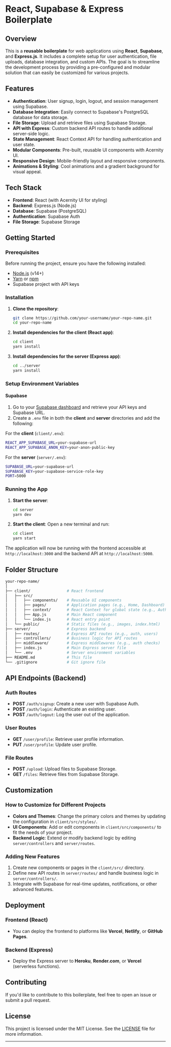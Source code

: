 

# React, Supabase & Express Boilerplate

## Overview

This is a **reusable boilerplate** for web applications using **React**, **Supabase**, and **Express.js**. It includes a complete setup for user authentication, file uploads, database integration, and custom APIs. The goal is to streamline the development process by providing a pre-configured and modular solution that can easily be customized for various projects.

## Features

- **Authentication**: User signup, login, logout, and session management using Supabase.
- **Database Integration**: Easily connect to Supabase's PostgreSQL database for data storage.
- **File Storage**: Upload and retrieve files using Supabase Storage.
- **API with Express**: Custom backend API routes to handle additional server-side logic.
- **State Management**: React Context API for handling authentication and user state.
- **Modular Components**: Pre-built, reusable UI components with Acernity UI.
- **Responsive Design**: Mobile-friendly layout and responsive components.
- **Animations & Styling**: Cool animations and a gradient background for visual appeal.

## Tech Stack

- **Frontend**: React (with Acernity UI for styling)
- **Backend**: Express.js (Node.js)
- **Database**: Supabase (PostgreSQL)
- **Authentication**: Supabase Auth
- **File Storage**: Supabase Storage

## Getting Started

### Prerequisites

Before running the project, ensure you have the following installed:

- [Node.js](https://nodejs.org/) (v14+)
- [Yarn](https://yarnpkg.com/getting-started/install) or [npm](https://www.npmjs.com/)
- Supabase project with API keys

### Installation

1. **Clone the repository**:
   ```bash
   git clone https://github.com/your-username/your-repo-name.git
   cd your-repo-name
   ```

2. **Install dependencies for the client (React app)**:
   ```bash
   cd client
   yarn install
   ```

3. **Install dependencies for the server (Express app)**:
   ```bash
   cd ../server
   yarn install
   ```

### Setup Environment Variables

#### Supabase
1. Go to your [Supabase dashboard](https://app.supabase.io/) and retrieve your API keys and Supabase URL.
2. Create a `.env` file in both the **client** and **server** directories and add the following:

For the **client** (`client/.env`):
```bash
REACT_APP_SUPABASE_URL=your-supabase-url
REACT_APP_SUPABASE_ANON_KEY=your-anon-public-key
```

For the **server** (`server/.env`):
```bash
SUPABASE_URL=your-supabase-url
SUPABASE_KEY=your-supabase-service-role-key
PORT=5000
```

### Running the App

1. **Start the server**:
   ```bash
   cd server
   yarn dev
   ```

2. **Start the client**:
   Open a new terminal and run:
   ```bash
   cd client
   yarn start
   ```

The application will now be running with the frontend accessible at `http://localhost:3000` and the backend API at `http://localhost:5000`.

## Folder Structure

```bash
your-repo-name/
│
├── client/                # React frontend
│   ├── src/
│   │   ├── components/    # Reusable UI components
│   │   ├── pages/         # Application pages (e.g., Home, Dashboard)
│   │   ├── context/       # React Context for global state (e.g., AuthContext)
│   │   ├── App.js         # Main React component
│   │   └── index.js       # React entry point
│   └── public/            # Static files (e.g., images, index.html)
├── server/                # Express backend
│   ├── routes/            # Express API routes (e.g., auth, users)
│   ├── controllers/       # Business logic for API routes
│   ├── middleware/        # Express middlewares (e.g., auth checks)
│   ├── index.js           # Main Express server file
│   └── .env               # Server environment variables
├── README.md              # This file
└── .gitignore             # Git ignore file
```

## API Endpoints (Backend)

### Auth Routes

- **POST** `/auth/signup`: Create a new user with Supabase Auth.
- **POST** `/auth/login`: Authenticate an existing user.
- **POST** `/auth/logout`: Log the user out of the application.

### User Routes

- **GET** `/user/profile`: Retrieve user profile information.
- **PUT** `/user/profile`: Update user profile.

### File Routes

- **POST** `/upload`: Upload files to Supabase Storage.
- **GET** `/files`: Retrieve files from Supabase Storage.

## Customization

### How to Customize for Different Projects

- **Colors and Themes**: Change the primary colors and themes by updating the configuration in `client/src/styles/`.
- **UI Components**: Add or edit components in `client/src/components/` to fit the needs of your project.
- **Backend Logic**: Extend or modify backend logic by editing `server/controllers` and `server/routes`.

### Adding New Features

1. Create new components or pages in the `client/src/` directory.
2. Define new API routes in `server/routes/` and handle business logic in `server/controllers/`.
3. Integrate with Supabase for real-time updates, notifications, or other advanced features.

## Deployment

### Frontend (React)
- You can deploy the frontend to platforms like **Vercel**, **Netlify**, or **GitHub Pages**.

### Backend (Express)
- Deploy the Express server to **Heroku**, **Render.com**, or **Vercel** (serverless functions).

## Contributing

If you'd like to contribute to this boilerplate, feel free to open an issue or submit a pull request.

## License

This project is licensed under the MIT License. See the [LICENSE](LICENSE) file for more information.

---

